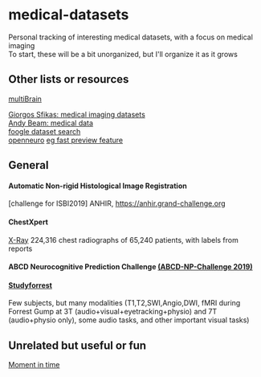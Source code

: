 # medical-datasets
Personal tracking of interesting medical datasets, with a focus on medical imaging  
To start, these will be a bit unorganized, but I'll organize it as it grows  


## Other lists or resources

[multiBrain](https://github.com/Conxz/multiBrain)

[Giorgos Sfikas: medical imaging datasets](https://github.com/sfikas/medical-imaging-datasets)  
[Andy Beam: medical data](https://github.com/beamandrew/medical-data)  
[foogle dataset search](https://toolbox.google.com/datasetsearch)  
[openneuro](https://openneuro.org/) [eg fast preview feature](https://openneuro.org/datasets/ds001715/versions/1.0.0/file-display/sub-03:anat:sub-03_T1w.nii.gz)  



## General

#### Automatic Non-rigid Histological Image Registration 
[challenge for ISBI2019]
ANHIR, https://anhir.grand-challenge.org

#### ChestXpert
[X-Ray](https://stanfordmlgroup.github.io/competitions/chexpert/)
224,316 chest radiographs of 65,240 patients, with labels from reports

#### ABCD Neurocognitive Prediction Challenge [(ABCD-NP-Challenge 2019)](https://sibis.sri.com/abcd-np-challenge/)

#### [Studyforrest](http://studyforrest.org/data.html)
Few subjects, but many modalities (T1,T2,SWI,Angio,DWI, fMRI during Forrest Gump at 3T (audio+visual+eyetracking+physio) and 7T (audio+physio only), some audio tasks, and other important visual tasks)

## Unrelated but useful or fun

[Moment in time](http://moments.csail.mit.edu/)
